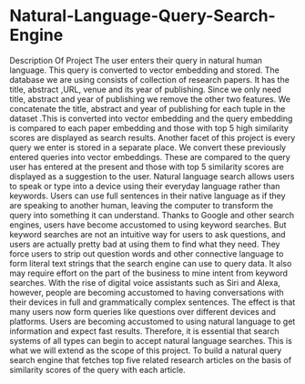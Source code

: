 # Natural-Language-Query-Search-Engine
Description Of Project
The user enters their query in natural human language. This query is converted to vector
embedding and stored.
The database we are using consists of collection of research papers. It has the title, abstract
,URL, venue and its year of publishing.
Since we only need title, abstract and year of publishing we remove the other two features.
We concatenate the title, abstract and year of publishing for each tuple in the dataset .This
is converted into vector embedding and the query embedding is compared to each paper
embedding and those with top 5 high similarity scores are displayed as search results.
Another facet of this project is every query we enter is stored in a separate place. We
convert these previously entered queries into vector embeddings. These are compared to
the query user has entered at the present and those with top 5 similarity scores are
displayed as a suggestion to the user.
Natural language search allows users to speak or type into a device using their everyday
language rather than keywords. Users can use full sentences in their native language as if
they are speaking to another human, leaving the computer to transform the query into
something it can understand. Thanks to Google and other search engines, users have
become accustomed to using keyword searches. But keyword searches are not an intuitive
way for users to ask questions, and users are actually pretty bad at using them to find what
they need. They force users to strip out question words and other connective language to
form literal text strings that the search engine can use to query data. It also may require
effort on the part of the business to mine intent from keyword searches.
With the rise of digital voice assistants such as Siri and Alexa, however, people are becoming
accustomed to having conversations with their devices in full and grammatically complex
sentences. The effect is that many users now form queries like questions over different devices and
platforms. Users are becoming accustomed to using natural language to get information and expect
fast results. Therefore, it is essential that search systems of all types can begin to accept natural
language searches.
This is what we will extend as the scope of this project. To build a natural query search engine that
fetches top five related research articles on the basis of similarity scores of the query with each
article.
